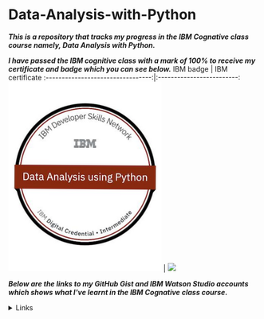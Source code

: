 # Data-Analysis-with-Python

___This is a repository that tracks my progress in the IBM Cognative class course namely, Data Analysis with Python.___

___I have passed the IBM cognitive class with a mark of 100% to receive my certificate and badge which you can see below.___
IBM badge                          |  IBM certificate
:---------------------------------:|:-------------------------:
![](DataAnalysisPython.png)   | ![](IBMcertificate.png)

___Below are the links to my GitHub Gist and IBM Watson Studio accounts which shows what I've learnt in the IBM Cognative class course.___

<details>
        <summary>Links </summary>
        <p> Introduction Notebook : https://gist.github.com/6b34ca9f445d96610f2eb8721855c223 </p>
        <p> Data Wrangling : https://gist.github.com/3163f5481b393a3fe9569edb30bca384 </p>
        <p> Data Analysis with Python : https://gist.github.com/5e7d70b12a6c6902070fe1f0e2e5f74f </p>
        <p> Model Development : https://gist.github.com/753ddece9dbc7a9187aca5ce7c630672 </p>
        <p> Model Evaluation and Refinement : https://gist.github.com/bf0e42fe3b96b5ae08e2411b2b41469c </p>

